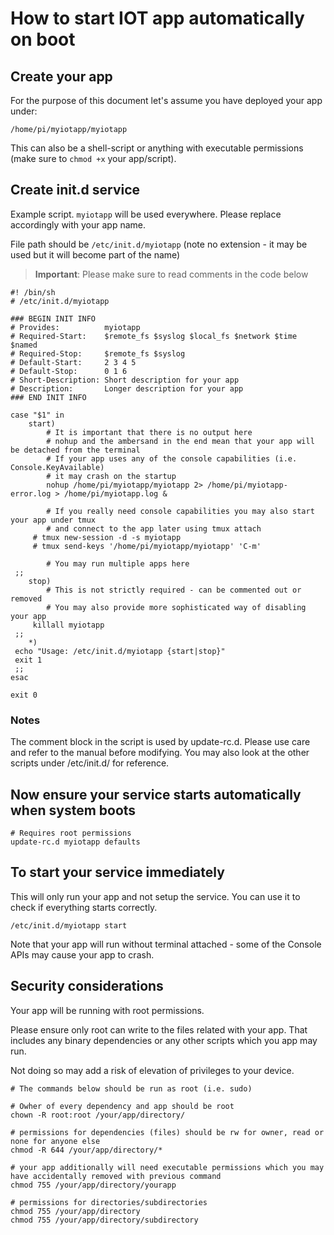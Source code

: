 # How to start IOT app automatically on boot

## Create your app

For the purpose of this document let's assume you have deployed your app under:

```shell
/home/pi/myiotapp/myiotapp
```

This can also be a shell-script or anything with executable permissions (make sure to `chmod +x` your app/script).

## Create init.d service

Example script. `myiotapp` will be used everywhere. Please replace accordingly with your app name.

File path should be `/etc/init.d/myiotapp` (note no extension - it may be used but it will become part of the name)

> **Important**: Please make sure to read comments in the code below

```shell
#! /bin/sh
# /etc/init.d/myiotapp

### BEGIN INIT INFO
# Provides:          myiotapp
# Required-Start:    $remote_fs $syslog $local_fs $network $time $named
# Required-Stop:     $remote_fs $syslog
# Default-Start:     2 3 4 5
# Default-Stop:      0 1 6
# Short-Description: Short description for your app
# Description:       Longer description for your app
### END INIT INFO

case "$1" in
    start)
        # It is important that there is no output here
        # nohup and the ambersand in the end mean that your app will be detached from the terminal
        # If your app uses any of the console capabilities (i.e. Console.KeyAvailable)
        # it may crash on the startup
        nohup /home/pi/myiotapp/myiotapp 2> /home/pi/myiotapp-error.log > /home/pi/myiotapp.log &

        # If you really need console capabilities you may also start your app under tmux
        # and connect to the app later using tmux attach
     # tmux new-session -d -s myiotapp
     # tmux send-keys '/home/pi/myiotapp/myiotapp' 'C-m'

        # You may run multiple apps here
 ;;
    stop)
        # This is not strictly required - can be commented out or removed
        # You may also provide more sophisticated way of disabling your app
     killall myiotapp
 ;;
    *)
 echo "Usage: /etc/init.d/myiotapp {start|stop}"
 exit 1
 ;;
esac

exit 0

```

### Notes

The comment block in the script is used by update-rc.d.
Please use care and refer to the manual before modifying.
You may also look at the other scripts under /etc/init.d/ for reference.

## Now ensure your service starts automatically when system boots

```shell
# Requires root permissions
update-rc.d myiotapp defaults
```

## To start your service immediately

This will only run your app and not setup the service.
You can use it to check if everything starts correctly.

```shell
/etc/init.d/myiotapp start
```

Note that your app will run without terminal attached - some of the Console APIs may cause your app to crash.

## Security considerations

Your app will be running with root permissions.

Please ensure only root can write to the files related with your app.
That includes any binary dependencies or any other scripts which you app may run.

Not doing so may add a risk of elevation of privileges to your device.

```shell
# The commands below should be run as root (i.e. sudo)

# Owher of every dependency and app should be root
chown -R root:root /your/app/directory/

# permissions for dependencies (files) should be rw for owner, read or none for anyone else
chmod -R 644 /your/app/directory/*

# your app additionally will need executable permissions which you may have accidentally removed with previous command
chmod 755 /your/app/directory/yourapp

# permissions for directories/subdirectories
chmod 755 /your/app/directory
chmod 755 /your/app/directory/subdirectory
```
